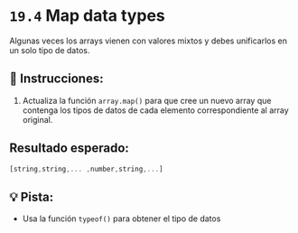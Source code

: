 # `19.4`  Map data types

Algunas veces los arrays vienen con valores mixtos y debes unificarlos en un solo tipo de datos.

## 📝 Instrucciones:

1. Actualiza la función `array.map()` para que cree un nuevo array que contenga los tipos de datos de cada elemento correspondiente al array original.

## Resultado esperado:

```js
[string,string,... ,number,string,...]
```

## 💡 Pista:

+ Usa la función `typeof()` para obtener el tipo de datos


